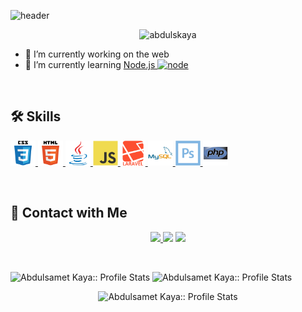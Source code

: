 ![header](https://capsule-render.vercel.app/api?type=waving&color=ff3e3e&desc=Hi%20%F0%9F%91%8B,%20I%27m%20Abdulsamet&fontSize=40&descAlignY=30&desc=%20A%20passionate%20Full%20Stack%20Developer%20from%20Turkey&fontSize=20)
<p align="center"> <img src="https://komarev.com/ghpvc/?username=abdulskaya&label=Profile%20views&color=0e75b6&style=flat" alt="abdulskaya" /> </p>

- 🔭 I’m currently working on the web
- 🌱 I’m currently learning <a href="https://nodejs.org/en/" target="_blank" rel="noreferrer"> Node.js <img src="https://avatars.githubusercontent.com/u/9950313?s=200&v=4" alt="node" width="25" height="25"/> </a>
<br>

## 🛠 Skills

<p align="left"> <a href="https://www.w3schools.com/css/" target="_blank" rel="noreferrer"> <img src="https://raw.githubusercontent.com/devicons/devicon/master/icons/css3/css3-original-wordmark.svg" alt="css3" width="40" height="40"/> </a> <a href="https://www.w3.org/html/" target="_blank" rel="noreferrer"> <img src="https://raw.githubusercontent.com/devicons/devicon/master/icons/html5/html5-original-wordmark.svg" alt="html5" width="40" height="40"/> </a> <a href="https://www.java.com" target="_blank" rel="noreferrer"> <img src="https://raw.githubusercontent.com/devicons/devicon/master/icons/java/java-original.svg" alt="java" width="40" height="40"/> </a> <a href="https://developer.mozilla.org/en-US/docs/Web/JavaScript" target="_blank" rel="noreferrer"> <img src="https://raw.githubusercontent.com/devicons/devicon/master/icons/javascript/javascript-original.svg" alt="javascript" width="40" height="40"/> </a> <a href="https://laravel.com/" target="_blank" rel="noreferrer"> <img src="https://raw.githubusercontent.com/devicons/devicon/master/icons/laravel/laravel-plain-wordmark.svg" alt="laravel" width="40" height="40"/> </a> <a href="https://www.mysql.com/" target="_blank" rel="noreferrer"> <img src="https://raw.githubusercontent.com/devicons/devicon/master/icons/mysql/mysql-original-wordmark.svg" alt="mysql" width="40" height="40"/> </a> <a href="https://www.photoshop.com/en" target="_blank" rel="noreferrer"> <img src="https://raw.githubusercontent.com/devicons/devicon/master/icons/photoshop/photoshop-line.svg" alt="photoshop" width="40" height="40"/> </a> <a href="https://www.php.net" target="_blank" rel="noreferrer"> <img src="https://raw.githubusercontent.com/devicons/devicon/master/icons/php/php-original.svg" alt="php" width="40" height="40"/> </a> </p>
<br>

## 🤙 Contact with Me
<p align="center"> 
  <a href="mailto:abdulskaya@gmail.com" target="_blank"><img src="https://img.shields.io/badge/Gmail-D14836?style=for-the-badge&logo=gmail&logoColor=white"/> </a>
   <a href="https://www.linkedin.com/in/abdulsametkaya/" target="_blank"><img src="https://img.shields.io/badge/LinkedIn-0077B5?style=for-the-badge&logo=linkedin&logoColor=white"/></a>
<a href="https://www.abdulsametkaya.com/" target="_blank"><img src="https://img.shields.io/badge/personal_website_-000000?style=for-the-badge&logo=About.me&logoColor=white"/></a>
  
</p>

<br>

<img src="https://github-readme-stats.vercel.app/api?username=abdulskaya&count_private=true&show_icons=true&theme=cobalt" alt="Abdulsamet Kaya:: Profile Stats" /> <img src="http://github-readme-streak-stats.herokuapp.com?user=abdulskaya&theme=dracula&date_format=%5BY%20%5DM%20j&background=193549" alt="Abdulsamet Kaya:: Profile Stats" />

<p align="center"><img src="https://github-readme-stats.vercel.app/api/top-langs/?username=abdulskaya&layout=compact&langs_count=12)](https://github.com/anuraghazra/github-readme-stats" alt="Abdulsamet Kaya:: Profile Stats" /></p>



